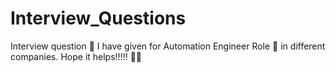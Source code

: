 # Interview_Questions
Interview question :speech_balloon: I have given for Automation Engineer Role :vulcan_salute: in different companies. Hope it helps!!!!! :woman_technologist:
